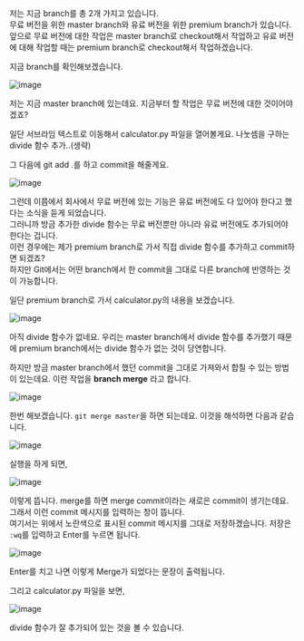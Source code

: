 저는 지금 branch를 총 2개 가지고 있습니다.   
무료 버전을 위한 master branch와 유료 버전을 위한 premium branch가 있습니다.   
앞으로 무료 버전에 대한 작업은 master branch로 checkout해서 작업하고 유료 버전에 대해 작업할 때는 premium branch로 checkout해서 작업하겠습니다.

지금 branch를 확인해보겠습니다.

![image](https://user-images.githubusercontent.com/64893709/97301041-9d6b0980-189a-11eb-8cf2-60fc6debb213.png)

저는 지금 master branch에 있는데요. 지금부터 할 작업은 무료 버전에 대한 것이어야겠죠?

일단 서브라임 텍스트로 이동해서 calculator.py 파일을 열어볼게요. 나눗셈을 구하는 divide 함수 추가..(생략)

그 다음에 git add .를 하고 commit을 해줄게요.

![image](https://user-images.githubusercontent.com/64893709/97307841-8c72c600-18a3-11eb-8c17-77590350aeff.png)

그런데 이쯤에서 회사에서 무료 버전에 있는 기능은 유료 버전에도 다 있어야 한다고 했다는 소식을 듣게 되었습니다.   
그러니까 방금 추가한 divide 함수는 무료 버전뿐만 아니라 유료 버전에도 추가되어야 한다는 겁니다.   
이런 경우에는 제가 premium branch로 가서 직접 divide 함수를 추가하고 commit하면 되겠죠?   
하지만 Git에서는 어떤 branch에서 한 commit을 그대로 다른 branch에 반영하는 것이 가능합니다.

일단 premium branch로 가서 calculator.py의 내용을 보겠습니다.

![image](https://user-images.githubusercontent.com/64893709/97308393-2aff2700-18a4-11eb-89e7-b58d74cd3acf.png)

아직 divide 함수가 없네요. 우리는 master branch에서 divide 함수를 추가했기 때문에 premium branch에서는 divide 함수가 없는 것이 당연합니다.

하지만 방금 master branch에서 했던 commit을 그대로 가져와서 합칠 수 있는 방법이 있는데요. 이런 작업을 __branch merge__ 라고 합니다.

![image](https://user-images.githubusercontent.com/64893709/97308720-85988300-18a4-11eb-8243-c63057dd7a4b.png)

한번 해보겠습니다. ```git merge master```을 하면 되는데요. 이것을 해석하면 다음과 같습니다.

![image](https://user-images.githubusercontent.com/64893709/97308870-afea4080-18a4-11eb-8c82-1779db6055e0.png)

실행을 하게 되면,

![image](https://user-images.githubusercontent.com/64893709/97309115-f770cc80-18a4-11eb-95cf-9d1d03959fb7.png)

이렇게 뜹니다. merge를 하면 merge commit이라는 새로은 commit이 생기는데요. 그래서 이런 commit 메시지를 입력하는 창이 뜹니다.   
여기서는 위에서 노란색으로 표시된 commit 메시지를 그대로 저장하겠습니다. 저장은 ```:wq```를 입력하고 Enter를 누르면 됩니다.

![image](https://user-images.githubusercontent.com/64893709/97309341-39017780-18a5-11eb-8745-ce8601cdf846.png)

Enter를 치고 나면 이렇게 Merge가 되었다는 문장이 출력됩니다.

그리고 calculator.py 파일을 보면,

![image](https://user-images.githubusercontent.com/64893709/97309421-58000980-18a5-11eb-8367-49fede3eb113.png)

divide 함수가 잘 추가되어 있는 것을 볼 수 있습니다.
